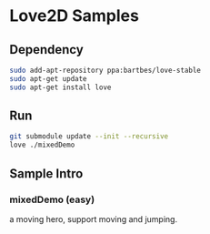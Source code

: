 # Love2D Samples

## Dependency

```bash
sudo add-apt-repository ppa:bartbes/love-stable
sudo apt-get update
sudo apt-get install love
```

## Run

```bash
git submodule update --init --recursive
love ./mixedDemo
```

## Sample Intro

### 
### mixedDemo (easy)

a moving hero, support moving and jumping.

